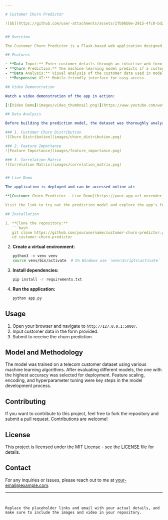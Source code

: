 ```yaml
---

# Customer Churn Predictor

![bb](https://github.com/user-attachments/assets/1fb06b0e-2915-4fc0-bd2b-f6bbba19acdf)


## Overview

The Customer Churn Predictor is a Flask-based web application designed to predict whether a customer in a telecom company is likely to churn. By analyzing various customer data features, the model provides an accurate prediction of churn likelihood, helping the company take proactive measures to retain customers.

## Features

- **Data Input:** Enter customer details through an intuitive web form.
- **Churn Prediction:** The machine learning model predicts if a customer will churn.
- **Data Analysis:** Visual analysis of the customer data used in model training.
- **Responsive UI:** Mobile-friendly interface for easy access.

## Video Demonstration

Watch a video demonstration of the app in action:

[![Video Demo](images/video_thumbnail.png)](https://www.youtube.com/watch?v=your-video-link)

## Data Analysis

Before building the prediction model, the dataset was thoroughly analyzed to uncover key patterns and insights. Below are some visualizations from the analysis:

### 1. Customer Churn Distribution
![Churn Distribution](images/churn_distribution.png)

### 2. Feature Importance
![Feature Importance](images/feature_importance.png)

### 3. Correlation Matrix
![Correlation Matrix](images/correlation_matrix.png)


## Live Demo

The application is deployed and can be accessed online at:

**[Customer Churn Predictor - Live Demo](https://your-app-url.onrender.com)**

Visit the link to try out the prediction model and explore the app's features.

## Installation

1. **Clone the repository:**
   ```bash
   git clone https://github.com/yourusername/customer-churn-predictor.git
   cd customer-churn-predictor
   ```

2. **Create a virtual environment:**
   ```bash
   python3 -m venv venv
   source venv/bin/activate  # On Windows use `venv\Scripts\activate`
   ```

3. **Install dependencies:**
   ```bash
   pip install -r requirements.txt
   ```

4. **Run the application:**
   ```bash
   python app.py
   ```

## Usage

1. Open your browser and navigate to `http://127.0.0.1:5000/`.
2. Input customer data in the form provided.
3. Submit to receive the churn prediction.

## Model and Methodology

The model was trained on a telecom customer dataset using various machine learning algorithms. After evaluating different models, the one with the highest accuracy was selected for deployment. Feature scaling, encoding, and hyperparameter tuning were key steps in the model development process.

## Contributing

If you want to contribute to this project, feel free to fork the repository and submit a pull request. Contributions are welcome!

## License

This project is licensed under the MIT License - see the [LICENSE](LICENSE) file for details.

## Contact

For any inquiries or issues, please reach out to me at [your-email@example.com](mailto:your-email@example.com).

---
```


Replace the placeholder links and email with your actual details, and make sure to include the images and video in your repository.

